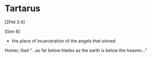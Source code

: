 # Tartarus

[2Pet 2:4]

[Gen 6]
- the place of incarceration of the angels that sinned

Homer, Iliad
  "...as far below Hades as the earth is below the heaven..."